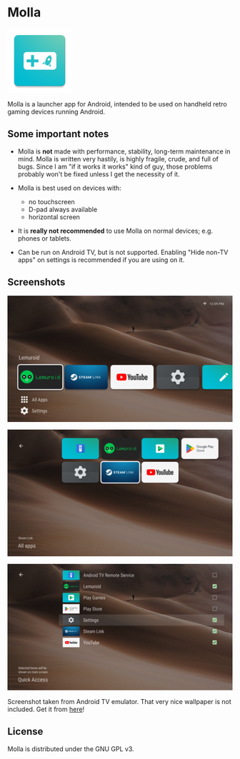 # Molla

![Icon](icon.png)

Molla is a launcher app for Android, intended to be used on handheld retro gaming devices running Android.

## Some important notes

- Molla is **not** made with performance, stability, long-term maintenance in mind. Molla is written very hastily, is highly fragile, crude, and full of bugs. Since I am "if it works it works" kind of guy, those problems probably won't be fixed unless I get the necessity of it.

- Molla is best used on devices with:
  - no touchscreen
  - D-pad always available
  - horizontal screen

- It is **really not recommended** to use Molla on normal devices; e.g. phones or tablets.

- Can be run on Android TV, but is not supported. Enabling "Hide non-TV apps" on settings is recommended if you are using on it.

## Screenshots

![Main screen](images/1.png)

![All apps](images/2.png)

![Editing Quick Access](images/3.png)

Screenshot taken from Android TV emulator. That very nice wallpaper is not included. Get it from [here](https://unsplash.com/photos/O_XpSoFwnYk)!

## License

Molla is distributed under the GNU GPL v3.
